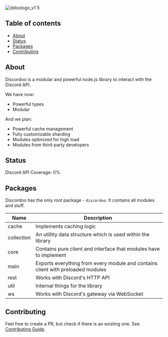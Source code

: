 ![ddoologo_v1 5](https://user-images.githubusercontent.com/44965055/113192570-98562000-9267-11eb-966f-ea562bbb1f85.png)

## Table of contents
- [About](#about)
- [Status](#status)  
- [Packages](#packages)
- [Contributing](#contributing)

## About
Discordoo is a modular and powerful node.js library to interact with the Discord API.

We have now:
- Powerful types
- Modular

And we plan:
- Powerful cache management
- Fully customizable sharding
- Modules optimized for high load
- Modules from third-party developers

## Status
Discord API Coverage: 0%

## Packages
Discordoo has the only root package - `discordoo`.
It contains all modules and stuff.

Name | Description
--- | ---
cache | Implements caching logic
collection | An utillity data structure which is used within the library
core | Contains pure client and interface that modules have to implement
main | Exports everything from every module and contains client with preloaded modules
rest | Works with Discord's HTTP API
util | Internal things for the library
ws | Works with Discord's gateway via WebSocket

## Contributing
Feel free to create a PR, but check if there is an existing one.
See [Contributing Guide](https://github.com/Discordoo/discordoo/blob/master/CONTRIBUTING.md).
